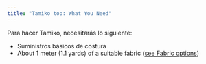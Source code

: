 ```yaml
---
title: "Tamiko top: What You Need"
---
```


Para hacer Tamiko, necesitarás lo siguiente:

- Suministros básicos de costura
- About 1 meter (1.1 yards) of a suitable fabric ([see Fabric options](/docs/patterns/tamiko/fabric))
